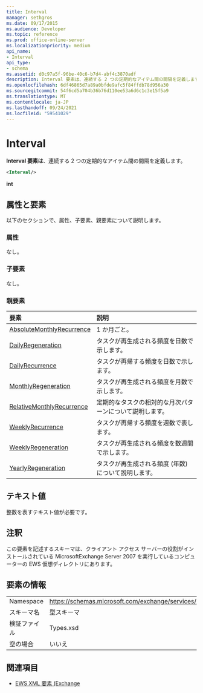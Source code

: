 ```yaml
---
title: Interval
manager: sethgros
ms.date: 09/17/2015
ms.audience: Developer
ms.topic: reference
ms.prod: office-online-server
ms.localizationpriority: medium
api_name:
- Interval
api_type:
- schema
ms.assetid: d0c97a5f-96be-40c6-b7d4-abf4c3870adf
description: Interval 要素は、連続する 2 つの定期的なアイテム間の間隔を定義します。
ms.openlocfilehash: 6df46865d7a89a0bfde9afc5f84ffdb78d956a30
ms.sourcegitcommit: 54f6cd5a704b36b76d110ee53a6d6c1c3e15f5a9
ms.translationtype: MT
ms.contentlocale: ja-JP
ms.lasthandoff: 09/24/2021
ms.locfileid: "59541029"
---
```

# <a name="interval"></a>Interval

**Interval 要素は**、連続する 2 つの定期的なアイテム間の間隔を定義します。 
  
```xml
<Interval/>
```

 **int**
## <a name="attributes-and-elements"></a>属性と要素

以下のセクションで、属性、子要素、親要素について説明します。
  
### <a name="attributes"></a>属性

なし。
  
### <a name="child-elements"></a>子要素

なし。
  
### <a name="parent-elements"></a>親要素

|**要素**|**説明**|
|:-----|:-----|
|[AbsoluteMonthlyRecurrence](absolutemonthlyrecurrence.md) <br/> |1 か月ごと。  <br/> |
|[DailyRegeneration](dailyregeneration.md) <br/> |タスクが再生成される頻度を日数で示します。  <br/> |
|[DailyRecurrence](dailyrecurrence.md) <br/> |タスクが再帰する頻度を日数で示します。  <br/> |
|[MonthlyRegeneration](monthlyregeneration.md) <br/> |タスクが再生成される頻度を月数で示します。  <br/> |
|[RelativeMonthlyRecurrence](relativemonthlyrecurrence.md) <br/> |定期的なタスクの相対的な月次パターンについて説明します。  <br/> |
|[WeeklyRecurrence](weeklyrecurrence.md) <br/> |タスクが再帰する頻度を週数で表します。  <br/> |
|[WeeklyRegeneration](weeklyregeneration.md) <br/> |タスクが再生成される頻度を数週間で示します。  <br/> |
|[YearlyRegeneration](yearlyregeneration.md) <br/> |タスクが再生成される頻度 (年数) について説明します。  <br/> |
   
## <a name="text-value"></a>テキスト値

整数を表すテキスト値が必要です。
  
## <a name="remarks"></a>注釈

この要素を記述するスキーマは、クライアント アクセス サーバーの役割がインストールされている MicrosoftExchange Server 2007 を実行しているコンピューターの EWS 仮想ディレクトリにあります。
  
## <a name="element-information"></a>要素の情報

|||
|:-----|:-----|
|Namespace  <br/> |https://schemas.microsoft.com/exchange/services/2006/types  <br/> |
|スキーマ名  <br/> |型スキーマ  <br/> |
|検証ファイル  <br/> |Types.xsd  <br/> |
|空の場合  <br/> |いいえ  <br/> |
   
## <a name="see-also"></a>関連項目



- [EWS XML 要素 (Exchange](ews-xml-elements-in-exchange.md)

